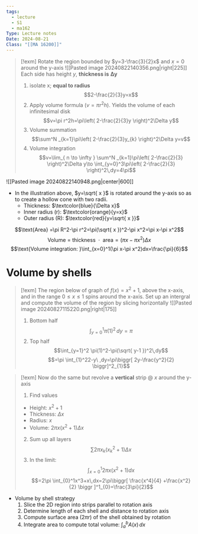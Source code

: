 ```yaml
---
tags:
  - lecture
  - S1
  - ma162
Type: Lecture notes
Date: 2024-08-21
Class: "[[MA 16200]]"
---
```

> [!exm] Rotate the region bounded by $y=3-\frac{3}{2}x$ and $x=0$ around the y-axis
> ![[Pasted image 20240822140356.png|right|225]]
> Each side has height $y$, **thickness is** $\mathbf{\Delta y}$
> 1. isolate x; **equal to radius**
> $$2-\frac{2}{3}y=x$$
> 2. Apply volume formula ($v=\pi r^2h$). Yields the volume of each infinitesimal disk
> $$v=\pi r^2h=\pi\left( 2-\frac{2}{3}y \right)^2\Delta y$$
> 3. Volume summation
> $$\sum^N _{k=1}\pi\left( 2-\frac{2}{3}y_{k} \right)^2\Delta y=v$$
> 4. Volume integration
> $$v=\lim_{ n \to \infty } \sum^N _{k=1}\pi\left( 2-\frac{2}{3} \right)^2\Delta y\to \int_{y=0}^3\pi\left( 2-\frac{2}{3} \right)^2\,dy=4\pi$$

![[Pasted image 20240822140948.png|center|600]]
- In the illustration above, $y=\sqrt{ x }$ is rotated around the y-axis so as to create a hollow cone with two radii. 
	- Thickness: $\textcolor{blue}{\Delta x}$
	- Inner radius (r): $\textcolor{orange}{y=x}$
	- Outer radius (R): $\textcolor{red}{y=\sqrt{ x }}$

 $$\text{Area} =\pi R^2-\pi r^2=\pi(\sqrt{ x })^2-\pi x^2=\pi x-\pi x^2$$
$$\text{Volume = thickness } \cdot \text{ area}=(\pi x-\pi x^2)\Delta x$$
$$\text{Volume integration: }\int_{x=0}^1(\pi x-\pi x^2)dx=\frac{\pi}{6}$$
# Volume by shells
> [!exm] The region below of graph of $f(x)=x^2+1,$ above the x-axis, and in the range $0\leq x\leq 1$ spins around the x-axis. Set up an intergral and compute the volume of the region by slicing horizontally
> ![[Pasted image 20240827115220.png|right|175]]
> 1. Bottom half
> $$\int_{y=0}^1\pi(1)^2 \,dy=\pi$$
> 2. Top half
> $$\int_{y=1}^2 \pi(1)^2-\pi(\sqrt{ y-1 })^2\,dy$$
> $$=\pi \int_{1}^22-y\
> ,dy=\pi\biggr[ 2y-\frac{y^2}{2} \biggr]^2_{1}$$

> [!exm] Now do the same but revolve a **vertical** strip @ $x$ around the y-axis
> 1. Find values
> 	- Height: $x^2+1$
> 	- Thickness: $\Delta x$
> 	- Radius: $x$
> 	- Volume: $2\pi x(x^2+1)\Delta x$
> 2. Sum up all layers
> $$\sum2\pi x_{k}(x_{k}^2+1)\Delta x$$
> 3. In the limit:
> $$\int_{x=0}^1 2\pi x(x^2+1)dx$$
> $$=2\pi \int_{0}^1x^3+x\,dx=2\pi\biggr[   \frac{x^4}{4} +\frac{x^2}{2} \biggr ]^1_{0}=\frac{3\pi}{2}$$

- Volume by shell strategy
	1. Slice the 2D region into strips parallel to rotation axis 
	2. Determine length of each shell and distance to rotation axis
	3. Compute surface area ($2\pi r$) of the shell obtained by rotation
	4. Integrate area to compute total volume: $\int_{a}^bA(x)\,dx$